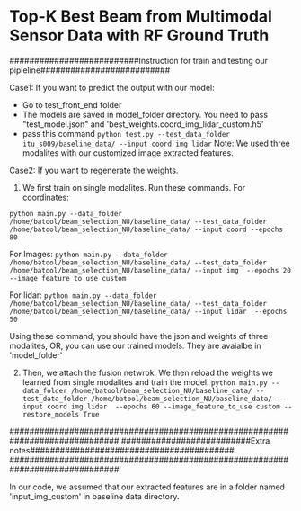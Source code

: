 # Top-K Best Beam from Multimodal Sensor Data with RF Ground Truth
##########################Instruction for train and testing our pipleline##########################

Case1: If you want to predict the output with our model:
- Go to test_front_end folder
- The models are saved in model_folder directory. You need to pass "test_model.json" and 'best_weights.coord_img_lidar_custom.h5'
- pass this command
`python test.py --test_data_folder itu_s009/baseline_data/ --input coord img lidar`
Note: We used three modalites with our customized image extracted features.



Case2: If you want to regenerate the weights.
1. We first train on single modalites. Run these commands.
For coordinates:

`python main.py --data_folder /home/batool/beam_selection_NU/baseline_data/ --test_data_folder /home/batool/beam_selection_NU/baseline_data/ --input coord --epochs 80`

For Images:
`python main.py --data_folder /home/batool/beam_selection_NU/baseline_data/ --test_data_folder /home/batool/beam_selection_NU/baseline_data/ --input img  --epochs 20 --image_feature_to_use custom`

For lidar:
`python main.py --data_folder /home/batool/beam_selection_NU/baseline_data/ --test_data_folder /home/batool/beam_selection_NU/baseline_data/ --input lidar  --epochs 50`


Using these command, you should have the json and weights of three modalites, OR, you can use our trained models. They are avaialbe in 'model_folder'

2. Then, we attach the fusion netwrok. We then reload the weights we learned from single modalites and train the model:
`python main.py --data_folder /home/batool/beam_selection_NU/baseline_data/ --test_data_folder /home/batool/beam_selection_NU/baseline_data/ --input coord img lidar  --epochs 60 --image_feature_to_use custom --restore_models True`

##############################################################################
##########################Extra notes#########################################
##############################################################################

In our code, we assumed that our extracted features are in a folder named 'input_img_custom' in baseline data directory.
